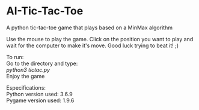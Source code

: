 # AI-Tic-Tac-Toe
A python tic-tac-toe game that plays based on a MinMax algorithm

Use the mouse to play the game. Click on the position you want to play and wait for the computer to make it's move.
Good luck trying to beat it! ;)

To run:  
Go to the directory and type:  
<em>python3 tictac.py</em>  
Enjoy the game

Especifications:  
Python version used: 3.6.9  
Pygame version used: 1.9.6

